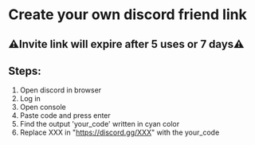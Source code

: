 #  Create your own discord friend link

##  ⚠️Invite link will expire after 5 uses or 7 days⚠️

##  Steps:
1. Open discord in browser
2. Log in
3. Open console
4. Paste code and press enter
5. Find the output 'your_code' written in cyan color
6. Replace XXX in "https://discord.gg/XXX" with the your_code
